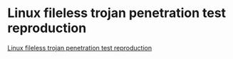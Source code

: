 # Linux fileless trojan penetration test reproduction
[Linux fileless trojan penetration test reproduction](https://aiwithcloud.com/2022/09/19/linux_fileless_trojan_penetration_test_reproduction/)